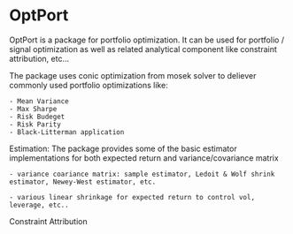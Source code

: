 # OptPort 

OptPort is a package for portfolio optimization. It can be used for portfolio / signal optimization as well as related analytical component like constraint attribution, etc... 

The package uses conic optimization from mosek solver to deliever commonly used portfolio optimizations like:
    
    - Mean Variance
    - Max Sharpe
    - Risk Budeget
    - Risk Parity
    - Black-Litterman application

Estimation:
The package provides some of the basic estimator implementations for both expected return and variance/covariance matrix
    
    - variance coariance matrix: sample estimator, Ledoit & Wolf shrink estimator, Newey-West estimator, etc.
    
    - various linear shrinkage for expected return to control vol, leverage, etc..


Constraint Attribution





